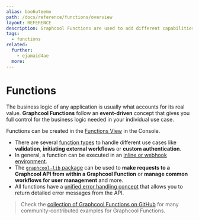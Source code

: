 ```yaml
---
alias: boo6uteemo
path: /docs/reference/functions/overview
layout: REFERENCE
description: Graphcool Functions are used to add different capabilities to your Graphcool project. Validate mutation input, extend your schema and more!
tags:
  - functions
related:
  further:
    - ejamaid4ae
  more:
---
```


# Functions

The business logic of any application is usually what accounts for its real value.
**Graphcool Functions** follow an **event-driven** concept that gives you full control for the business logic needed in your individual use case.

Functions can be created in the [Functions View](!alias-ejamaid4ae) in the Console.

* There are several [function types](!alias-ofuuh5eenu) to handle different use cases like **validation**, **initiating external workflows** or **custom authentication**.
* In general, a function can be executed in an [inline or webhook environment](!alias-hohl0iy1ji).
* The [`graphcool-lib` package](!alias-kaegh4oomu) can be used to **make requests to a Graphcool API from within a Graphcool Function** or **manage common workflows for user management** and more.
* All functions have a [unified error handling concept](!alias-quawa7aed0) that allows you to return detailed error messages from the API.

> Check the [collection of Graphcool Functions on GitHub](https://github.com/graphcool-examples/functions) for many community-contributed examples for Graphcool Functions.
